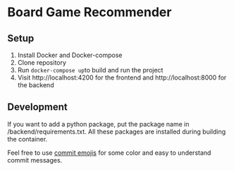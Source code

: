 # Board Game Recommender

## Setup

1. Install Docker and Docker-compose
2. Clone repository
3. Run `docker-compose up`to build and run the project
4. Visit http://localhost:4200 for the frontend and http://localhost:8000 for the backend

## Development
If you want to add a python package, put the package name in /backend/requirements.txt. All these packages are installed during building the container.

Feel free to use [commit emojis](https://gitmoji.carloscuesta.me/) for some color and easy to understand commit messages.